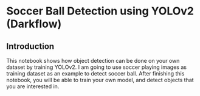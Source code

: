 # Soccer Ball Detection using YOLOv2 (Darkflow)

## Introduction
This notebook shows how object detection can be done on your own dataset by training YOLOv2. I am going to use soccer playing images as training dataset as an example to detect soccer ball. After finishing this notebook, you will be able to train your own model, and detect objects that you are interested in.
